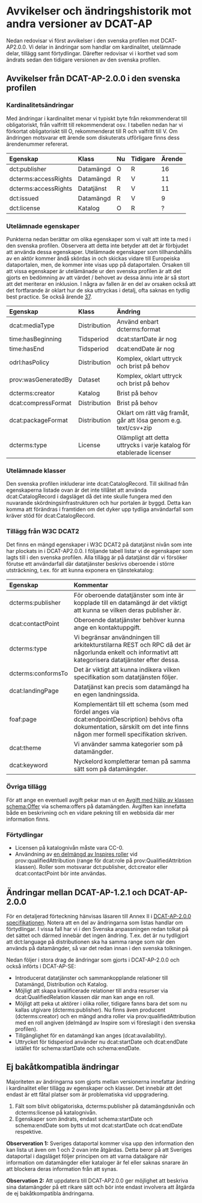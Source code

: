# Avvikelser och ändringshistorik mot andra versioner av DCAT-AP

Nedan redovisar vi först avvikelser i den svenska profilen mot DCAT-AP2.0.0.
Vi delar in ändringar som handlar om kardinalitet, utelämnade delar, tillägg samt förtydlingar. Därefter redovisar vi i korthet vad som ändrats sedan den tidigare versionen av den svenska profilen.

## Avvikelser från DCAT-AP-2.0.0 i den svenska profilen

### Kardinalitetsändringar
Med ändringar i kardinalitet menar vi typiskt byte från rekommenderat till obligatoriskt, från valfritt till rekommenderat osv.
I tabellen nedan har vi förkortat obligatoriskt till O, rekommenderat till R och valfritt till V. Om ändringen motsvarar ett ärende som diskuterats utförligare finns dess ärendenummer refererat.

Egenskap | Klass | Nu | Tidigare | Ärende
:--- | :--- | :--- | :--- | :---
dct:publisher | Datamängd | O | R | 16
dcterms:accessRights | Datamängd | R | V | 11
dcterms:accessRights | Datatjänst | R | V | 11
dct:issued | Datamängd | R | V | 9
dct:license | Katalog | O | R | ?


### Utelämnade egenskaper
Punkterna nedan berättar om olika egenskaper som vi valt att inte ta med i den svenska profilen. Observera att detta inte betyder att det är förbjudet att använda dessa egenskaper. Utelämnade egenskaper som tillhandahålls av en aktör kommer ändå skördas in och skickas vidare till Europeiska dataportalen, men, de kommer inte visas upp på dataportalen.
Orsaken till att vissa egenskaper är utelämänade ur den svenska profilen är att det gjorts en bedömning av att värdet / behovet av dessa ännu inte är så stort att det meriterar en inklusion. I några av fallen är en del av orsaken också att det fortfarande är oklart hur de ska uttryckas i detalj, ofta saknas en tydlig best practice. Se också ärende [37](https://github.com/DIGGSweden/DCAT-AP-SE/issues/37).

Egenskap | Klass | Ändring
:--- | :--- | :---
dcat:mediaType | Distribution | Använd enbart dcterms:format
time:hasBeginning | Tidsperiod | dcat:startDate är nog
time:hasEnd | Tidsperiod | dcat:endDate är nog
odrl:hasPolicy | Distribution | Komplex, oklart uttryck och brist på behov
prov:wasGeneratedBy | Dataset | Komplex, oklart uttryck och brist på behov
dcterms:creator | Katalog | Brist på behov
dcat:compressFormat | Distribution | Brist på behov
dcat:packageFormat | Distribution | Oklart om rätt väg framåt, går att lösa genom e.g. text/csv+zip
dcterms:type | License | Olämpligt att detta uttrycks i varje katalog för etablerade licenser

### Utelämnade klasser
Den svenska profilen inkluderar inte dcat:CatalogRecord. Till skillnad från egenskaperna listade ovan är det inte tillåtet att använda dcat:CatalogRecord i dagsläget då det inte skulle fungera med den nuvarande skördningsinfrastrukturen och hur portalen är byggd. Detta kan komma att förändras i framtiden om det dyker upp tydliga användarfall som kräver stöd för dcat:CatalogRecord.

### Tillägg från W3C DCAT2
Det finns en mängd egenskaper i W3C DCAT2 på datatjänst nivån som inte har plockats in i DCAT-AP2.0.0. I följande tabell listar vi de egenskaper som lagts till i den svenska profilen. Alla tillägg är på datatjänst där vi försöker förutse ett användarfall där datatjänster beskrivs oberoende i större utsträckning, t.ex. för att kunna exponera en tjänstekatalog:

Egenskap | Kommentar
:--- | :--- 
dcterms:publisher | För oberoende datatjänster som inte är kopplade till en datamängd är det viktigt att kunna se vilken deras publisher är.  
dcat:contactPoint | Oberoende datatjänster behöver kunna ange en kontaktuppgift.
dcterms:type | Vi begränsar användningen till arkitekturstilarna REST och RPC då det är någorlunda enkelt och informativt att kategorisera datatjänster efter dessa.
dcterms:conformsTo | Det är viktigt att kunna indikera vilken specifikation som datatjänsten följer.
dcat:landingPage | Datatjänst kan precis som datamängd ha en egen landningssida.
foaf:page | Komplementärt till ett schema (som med fördel anges via dcat:endpointDescription) behövs ofta dokumentation, särskilt om det inte finns någon mer formell specifikation skriven.
dcat:theme | Vi använder samma kategorier som på datamängder.
dcat:keyword | Nyckelord kompletterar teman på samma sätt som på datamängder.

### Övriga tillägg
För att ange en eventuell avgift pekar man ut en [Avgift med hjälp av klassen schema:Offer](/dcat/sv/#schema%3AOffer) via schema:offers på datamängden. Avgiften kan innefatta både en beskrivning och en vidare pekning till en webbsida där mer information finns. 

### Förtydlingar
* Licensen på katalognivån måste vara CC-0.
* Användning av [en delmängd av Inspires roller](/dcat/sv/#5.13) vid prov:qualifiedAttribution (range för dcat:role på prov:QualifiedAttribtion klassen). Roller som motsvarar dct:publisher, dct:creator eller dcat:contactPoint bör inte användas.

## Ändringar mellan DCAT-AP-1.2.1 och DCAT-AP-2.0.0
För en detaljerad förteckning hänvisas läsaren till Annex II i [DCAT-AP-2.0.0 specifikationen](https://joinup.ec.europa.eu/solution/dcat-application-profile-data-portals-europe/release/200).
Notera att en del av ändringarna som listas handlar om förtydlingar. I vissa fall har vi i den Svenska anpassningen redan tolkat på det sättet och därmed innebär det ingen ändring. T.ex. det är nu tydligjort att dct:language på distributionen ska ha samma range som när den används på datamängder, så var det redan innan i den svenska tolkningen.

Nedan följer i stora drag de ändringar som gjorts i DCAT-AP-2.0.0 och också införts i DCAT-AP-SE:

* Introducerat datatjänster och sammankopplande relationer till Datamängd, Distribution och Katalog.
* Möjligt att skapa kvalificerade relationer till andra resurser via dcat:QualifiedRelation klassen där man kan ange en roll.
* Möjligt att peka ut aktörer i olika roller, tidigare fanns bara det som nu kallas utgivare (dcterms:publisher). Nu finns även producent (dcterms:creator) och en mängd andra roller via prov:qualifiedAttribution med en roll angiven (delmängd av Inspire som vi föreslagit i den svenska profilen).
* Tillgänglighet för en datamängd kan anges (dcat:availability).
* Uttrycket för tidsperiod använder nu dcat:startDate och dcat:endDate istället för schema:startDate och schema:endDate.

## Ej bakåtkompatibla ändringar
Majoriteten av ändringarna som gjorts mellan versionerna innefattar ändring i kardinalitet eller tillägg av egenskaper och klasser. Det innebär att det endast är ett fåtal platser som är problematiska vid uppgradering.

1. Fält som blivit obligatoriska, dcterms:publisher på datamängdsnivån och dcterms:license på katalognivån. 
2. Egenskaper som ändrats, endast schema:startDate och schema:endDate som bytts ut mot dcat:startDate och dcat:endDate respektive.

**Observeration 1:** Sveriges dataportal kommer visa upp den information den kan lista ut även om 1 och 2 ovan inte åtgärdas. Detta beror på att Sveriges dataportal i dagsläget följer principen om att varna dataägare när information om datamängder eller kataloger är fel eller saknas snarare än att blockera deras information från att synas.

**Observation 2:** Att uppdatera till DCAT-AP2.0.0 ger möjlighet att beskriva sina datamängder på ett rikare sätt och bör inte endast involvera att åtgärda de ej bakåtkompatibla ändringarna.